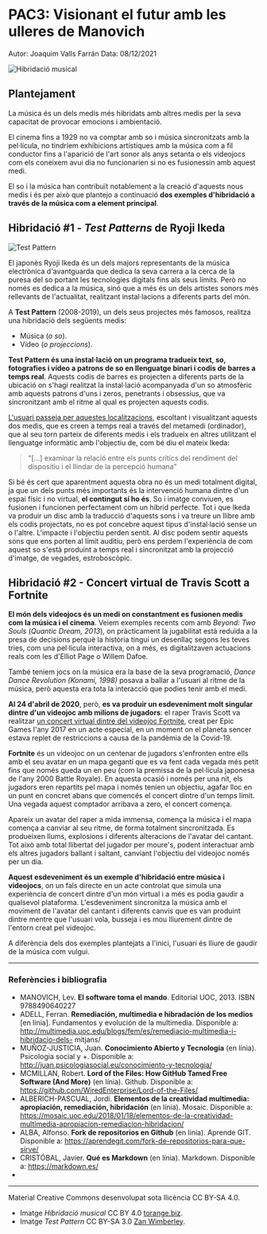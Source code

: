 # PAC3: Visionant el futur amb les ulleres de Manovich

Autor: Joaquim Valls Farrán
Data: 08/12/2021

![Hibridació musical](https://torange.biz/photofxnew/177/HD/sound-audio-musical-music-digital-binary-code-177538.jpg) 



## Plantejament


La música és un dels medis més hibridats amb altres medis per la seva capacitat de provocar emocions i ambientació.  
  
El cinema fins a 1929 no va comptar amb so i música sincronitzats amb la pel·lícula, no tindríem exhibicions artístiques amb la música com a fil conductor fins a l'aparició de l'art sonor als anys setanta o els videojocs com els coneixem avui dia no funcionarien si no es fusionessin amb aquest medi.  
  
El so i la música han contribuït notablement a la creació d'aquests nous medis i és per això que plantejo a continuació **dos exemples d'hibridació a través de la música com a element principal**.


## Hibridació #1 - *Test Patterns* de Ryoji Ikeda

![Test Pattern](https://upload.wikimedia.org/wikipedia/commons/f/ff/Ryoji_Ikeda.jpg)

El japonès Ryoji Ikeda és un dels majors representants de la música electrònica d'avantguarda que dedica la seva carrera a la cerca de la puresa del so portant les tecnologies digitals fins als seus límits. Però no només es dedica a la música, sinó que a més és un dels artistes sonors més rellevants de l'actualitat, realitzant instal·lacions a diferents parts del món.

A **Test Pattern** (2008-2019), un dels seus projectes més famosos, realitza una hibridació dels següents medis:

 - Música (*o so*). 
 - Vídeo (*o projeccions*).

**Test Pattern és una instal·lació on un programa tradueix text, so, fotografies i vídeo a patrons de so en llenguatge binari i codis de barres a temps real**. Aquests codis de barres es projecten a diferents parts de la ubicació on s'hagi realitzat la instal·lació acompanyada d'un so atmosfèric amb aquests patrons d'uns i zeros, penetrants i obsessius, que va sincronitzant amb el ritme al qual es projecten aquests codis.

[L'usuari passeja per aquestes localitzacions](https://www.youtube.com/watch?v=XwjlYpJCBgk), escoltant i visualitzant aquests dos medis, que es creen a temps real a través del metamedi (ordinador), que al seu torn parteix de diferents medis i els tradueix en altres utilitzant el llenguatge informàtic amb l'objectiu de, com bé diu el mateix Ikeda:

> "[…] examinar la relació entre els punts crítics del rendiment del dispositiu i el llindar de la percepció humana"

Si bé és cert que aparentment aquesta obra no és un medi totalment digital, ja que un dels punts més importants és la intervenció humana dintre d'un espai físic i no virtual, **el contingut sí ho és**. So i imatge conviuen, es fusionen i funcionen perfectament com un híbrid perfecte. Tot i que Ikeda va produir un disc amb la traducció d'aquests sons i va treure un llibre amb els codis projectats, no es pot concebre aquest tipus d'instal·lació sense un o l'altre. L'impacte i l'objectiu perden sentit. Al disc podem sentir aquests sons que ens porten al límit auditiu, però ens perdem l'experiència de com aquest so s'està produint a temps real i sincronitzat amb la projecció d'imatge, de vegades, estroboscòpic.



## Hibridació #2 - Concert virtual de Travis Scott a Fortnite

**El món dels videojocs és un medi on constantment es fusionen medis com la música i el cinema**. Veiem exemples recents com amb *Beyond: Two Souls* (*Quantic Dream, 2013*), on pràcticament la jugabilitat està reduïda a la presa de decisions perquè la història tingui un desenllaç segons les teves tries, com una pel·licula interactiva, on a més, es digitalitzaven actuacions reals com les d'Elliot Page o Willem Dafoe.

També teniem jocs on la música era la base de la seva programació, *Dance Dance Revolution (Konami, 1998)* posava a ballar a l'usuari al ritme de la música, però aquesta era tota la interacció que podies tenir amb el medi.

**Al 24 d'abril de 2020**, però, **es va produir un esdeveniment molt singular dintre d'un videojoc amb milions de jugadors**: el raper Travis Scott va realitzar [un concert virtual dintre del videojoc Fortnite](https://www.youtube.com/watch?v=wYeFAlVC8qU), creat per Epic Games l'any 2017 en un acte especial, en un moment on el planeta sencer estava replet de restriccions a causa de la pandèmia de la Covid-19.

**Fortnite** és un videojoc on un centenar de jugadors s'enfronten entre ells amb el seu avatar en un mapa gegantí que es va fent cada vegada més petit fins que només queda un en peu (com la premissa de la pel·lícula japonesa de l'any 2000 Battle Royale). En aquesta ocasió i només per una nit, els jugadors eren repartits pel mapa i només tenien un objectiu, agafar lloc en un punt en concret abans que comencés el concert dintre d'un temps límit. Una vegada aquest comptador arribava a zero, el concert comença.

Apareix un avatar del raper a mida immensa, comença la música i el mapa comença a canviar al seu ritme, de forma totalment sincronitzada. Es produeixen llums, explosions i diferents alteracions de l'avatar del cantant. Tot això amb total llibertat del jugador per moure's, podent interactuar amb els altres jugadors ballant i saltant, canviant l'objectiu del videojoc només per un dia.

**Aquest esdeveniment és un exemple d'hibridació entre música i videojocs**, on un fals directe en un acte controlat que simula una experiència de concert dintre d'un món virtual i a més es podia gaudir a qualsevol plataforma. L'esdeveniment sincronitza la música amb el moviment de l'avatar del cantant i diferents canvis que es van produint dintre mentre que l'usuari vola, busseja i es mou lliurement dintre de l'entorn creat pel videojoc.

A diferència dels dos exemples plantejats a l'inici, l'usuari és lliure de gaudir de la música com vulgui.

---

### Referències i bibliografia

-   MANOVICH, Lev. **El software toma el mando**. Editorial UOC, 2013. ISBN 9788490640227
-   ADELL, Ferran. **Remediación, multimedia e hibradación de los medios** [en línia]. Fundamentos y evolución de la multimedia. Disponible a: http://multimedia.uoc.edu/blogs/fem/es/remediacio-multimedia-i-hibridacio-dels- mitjans/
-   MUÑOZ-JUSTICIA, Juan. **Conocimiento Abierto y Tecnologia** (en línia). Psicologia social y +. Disponible a: http://juan.psicologiasocial.eu/conocimiento-y-tecnologia/
-   MCMILLAN, Robert. **Lord of the Files: How GitHub Tamed Free Software (And More)** (en línia). Github. Disponible a: https://github.com/WiredEnterprise/Lord-of-the-Files/
-   ALBERICH-PASCUAL, Jordi. **Elementos de la creatividad multimedia: apropiación, remediación, hibridación** (en línia). Mosaic. Disponible a: https://mosaic.uoc.edu/2018/01/18/elementos-de-la-creatividad-multimedia-apropiacion-remediacion-hibridacion/
-   ALBA, Alfonso. **Fork de repositorios en Github** (en linia). Aprende GIT. Disponible a: https://aprendegit.com/fork-de-repositorios-para-que-sirve/
-   CRISTÓBAL, Javier. **Qué es Markdown** (en línia). Markdown. Disponible a: https://markdown.es/
- 

----

Material Creative Commons desenvolupat sota llicència CC BY-SA 4.0. 
- Imatge *Hibridació musical* CC BY 4.0 [torange.biz](https://torange.biz/fx/sound-audio-musical-music-digital-binary-177538).
- Imatge *Test Pattern* CC BY-SA 3.0 [Zan Wimberley](https://commons.wikimedia.org/wiki/File:Ryoji_Ikeda.jpg).
